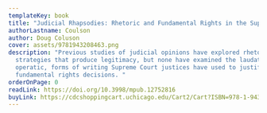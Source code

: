 ```yaml
---
templateKey: book
title: "Judicial Rhapsodies: Rhetoric and Fundamental Rights in the Supreme Court"
authorLastname: Coulson
author: Doug Coluson
cover: assets/9781943208463.png
description: "Previous studies of judicial opinions have explored rhetorical
  strategies that produce legitimacy, but none have examined the laudatory, even
  operatic, forms of writing Supreme Court justices have used to justify
  fundamental rights decisions. "
orderOnPage: 0
readLink: https://doi.org/10.3998/mpub.12752816
buyLink: https://cdcshoppingcart.uchicago.edu/Cart2/Cart?ISBN=978-1-943208-46-3&PRESS=amherst
---
```

